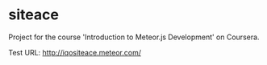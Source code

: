 # siteace
Project for the course 'Introduction to Meteor.js Development' on Coursera.

Test URL: http://iqositeace.meteor.com/
